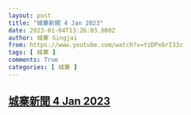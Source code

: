 ```yaml
---
layout: post
title: "城寨新聞 4 Jan 2023"
date: 2023-01-04T13:26:03.000Z
author: 城寨 Singjai
from: https://www.youtube.com/watch?v=YzDPx6rI33c
tags: [ 城寨 ]
comments: True
categories: [ 城寨 ]
---
```

<!--1672838763000-->
[城寨新聞 4 Jan 2023](https://www.youtube.com/watch?v=YzDPx6rI33c)
------

<div>

</div>
